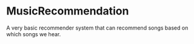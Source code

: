 # MusicRecommendation
A very basic recommender system that can recommend songs based on which songs we hear.
